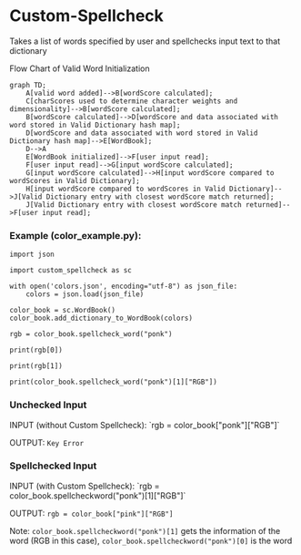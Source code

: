 # Custom-Spellcheck
Takes a list of words specified by user and spellchecks input text to that dictionary

Flow Chart of Valid Word Initialization
```mermaid
graph TD;
    A[valid word added]-->B[wordScore calculated];
    C[charScores used to determine character weights and dimensionality]-->B[wordScore calculated];
    B[wordScore calculated]-->D[wordScore and data associated with word stored in Valid Dictionary hash map];
    D[wordScore and data associated with word stored in Valid Dictionary hash map]-->E[WordBook];
    D-->A
    E[WordBook initialized]-->F[user input read];
    F[user input read]-->G[input wordScore calculated];
    G[input wordScore calculated]-->H[input wordScore compared to wordScores in Valid Dictionary];
    H[input wordScore compared to wordScores in Valid Dictionary]-->J[Valid Dictionary entry with closest wordScore match returned];
    J[Valid Dictionary entry with closest wordScore match returned]-->F[user input read];
```


  
<h3>Example (color_example.py):</h3>

```
import json

import custom_spellcheck as sc

with open('colors.json', encoding="utf-8") as json_file:
    colors = json.load(json_file)

color_book = sc.WordBook()
color_book.add_dictionary_to_WordBook(colors)

rgb = color_book.spellcheck_word("ponk")

print(rgb[0])

print(rgb[1])

print(color_book.spellcheck_word("ponk")[1]["RGB"])
```
  
<h3>Unchecked Input</h3>
INPUT (without Custom Spellcheck): `rgb = color_book["ponk"]["RGB"]`

OUTPUT: `Key Error`

<h3>Spellchecked Input</h3>
INPUT (with Custom Spellcheck): `rgb = color_book.spellcheckword("ponk")[1]["RGB"]`

OUTPUT: `rgb = color_book["pink"]["RGB"]`

Note: `color_book.spellcheckword("ponk")[1]` gets the information of the word (RGB in this case), 
`color_book.spellcheckword("ponk")[0]` is the word
